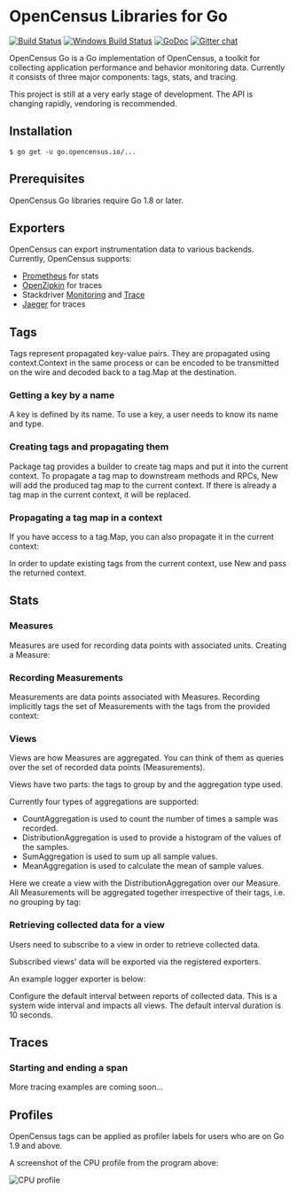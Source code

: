 # OpenCensus Libraries for Go

[![Build Status][travis-image]][travis-url]
[![Windows Build Status][appveyor-image]][appveyor-url]
[![GoDoc][godoc-image]][godoc-url]
[![Gitter chat][gitter-image]][gitter-url]

OpenCensus Go is a Go implementation of OpenCensus, a toolkit for
collecting application performance and behavior monitoring data.
Currently it consists of three major components: tags, stats, and tracing.

This project is still at a very early stage of development. The API is changing
rapidly, vendoring is recommended.


## Installation

```
$ go get -u go.opencensus.io/...
```

## Prerequisites

OpenCensus Go libraries require Go 1.8 or later.

## Exporters

OpenCensus can export instrumentation data to various backends. 
Currently, OpenCensus supports:

* [Prometheus][exporter-prom] for stats
* [OpenZipkin][exporter-zipkin] for traces
* Stackdriver [Monitoring][exporter-stackdriver] and [Trace][exporter-stackdriver]
* [Jaeger][exporter-jaeger] for traces

## Tags

Tags represent propagated key-value pairs. They are propagated using context.Context
in the same process or can be encoded to be transmitted on the wire and decoded back
to a tag.Map at the destination.

### Getting a key by a name

A key is defined by its name. To use a key, a user needs to know its name and type.

[embedmd]:# (tags.go stringKey)

### Creating tags and propagating them

Package tag provides a builder to create tag maps and put it
into the current context.
To propagate a tag map to downstream methods and RPCs, New
will add the produced tag map to the current context.
If there is already a tag map in the current context, it will be replaced.

[embedmd]:# (tags.go new)

### Propagating a tag map in a context

If you have access to a tag.Map, you can also
propagate it in the current context:

[embedmd]:# (tags.go newContext)

In order to update existing tags from the current context,
use New and pass the returned context.

[embedmd]:# (tags.go replaceTagMap)


## Stats

### Measures

Measures are used for recording data points with associated units.
Creating a Measure:

[embedmd]:# (stats.go measure)

### Recording Measurements

Measurements are data points associated with Measures.
Recording implicitly tags the set of Measurements with the tags from the
provided context:

[embedmd]:# (stats.go record)

### Views

Views are how Measures are aggregated. You can think of them as queries over the
set of recorded data points (Measurements).

Views have two parts: the tags to group by and the aggregation type used.

Currently four types of aggregations are supported:
* CountAggregation is used to count the number of times a sample was recorded.
* DistributionAggregation is used to provide a histogram of the values of the samples.
* SumAggregation is used to sum up all sample values.
* MeanAggregation is used to calculate the mean of sample values.

[embedmd]:# (stats.go aggs)

Here we create a view with the DistributionAggregation over our Measure.
All Measurements will be aggregated together irrespective of their tags,
i.e. no grouping by tag:

[embedmd]:# (stats.go view)

### Retrieving collected data for a view

Users need to subscribe to a view in order to retrieve collected data.

[embedmd]:# (stats.go subscribe)

Subscribed views' data will be exported via the registered exporters.

[embedmd]:# (stats.go registerExporter)

An example logger exporter is below:

[embedmd]:# (stats.go exporter)

Configure the default interval between reports of collected data.
This is a system wide interval and impacts all views. The default
interval duration is 10 seconds.

[embedmd]:# (stats.go reportingPeriod)


## Traces

### Starting and ending a span

[embedmd]:# (trace.go startend)

More tracing examples are coming soon...

## Profiles

OpenCensus tags can be applied as profiler labels
for users who are on Go 1.9 and above.

[embedmd]:# (tags.go profiler)

A screenshot of the CPU profile from the program above:

![CPU profile](https://i.imgur.com/jBKjlkw.png)


[travis-image]: https://travis-ci.org/census-instrumentation/opencensus-go.svg?branch=master
[travis-url]: https://travis-ci.org/census-instrumentation/opencensus-go
[appveyor-image]: https://ci.appveyor.com/api/projects/status/vgtt29ps1783ig38?svg=true
[appveyor-url]: https://ci.appveyor.com/project/opencensusgoteam/opencensus-go/branch/master
[godoc-image]: https://godoc.org/go.opencensus.io?status.svg
[godoc-url]: https://godoc.org/go.opencensus.io
[gitter-image]: https://badges.gitter.im/census-instrumentation/lobby.svg
[gitter-url]: https://gitter.im/census-instrumentation/lobby?utm_source=badge&utm_medium=badge&utm_campaign=pr-badge&utm_content=badge


[new-ex]: https://godoc.org/go.opencensus.io/tag#example-NewMap
[new-replace-ex]: https://godoc.org/go.opencensus.io/tag#example-NewMap--Replace

[exporter-prom]: https://godoc.org/go.opencensus.io/exporter/prometheus
[exporter-stackdriver]: https://godoc.org/go.opencensus.io/exporter/stackdriver
[exporter-zipkin]: https://godoc.org/go.opencensus.io/exporter/zipkin
[exporter-jaeger]: https://godoc.org/go.opencensus.io/exporter/jaeger